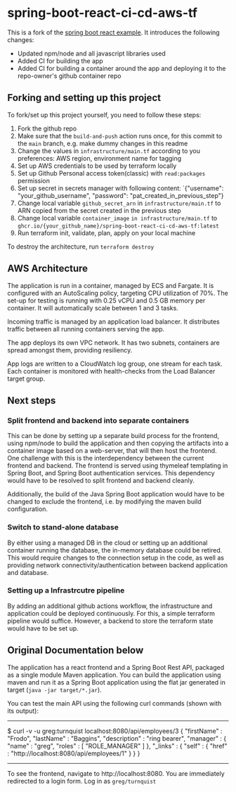 # spring-boot-react-ci-cd-aws-tf

This is a fork of the [spring boot react example](https://gitlab.com/cloud-devops-assignments/spring-boot-react-example). It introduces the following changes:
* Updated npm/node and all javascript libraries used
* Added CI for building the app
* Added CI for building a container around the app and deploying it to the repo-owner's github container repo

## Forking and setting up this project

To fork/set up this project yourself, you need to follow these steps:

1. Fork the github repo
2. Make sure that the `build-and-push` action runs once, for this commit to the `main` branch, e.g. make dummy changes in this readme
3. Change the values in `infrastructure/main.tf` according to you preferences: AWS region, environment name for tagging
4. Set up AWS credentials to be used by terraform locally
5. Set up Github Personal access token(classic) with `read:packages` permission
6. Set up secret in secrets manager with following content: `{"username": "your_github_username", "password": "pat_created_in_previous_step"}
7. Change local variable `github_secret_arn` in `infrastructure/main.tf` to ARN copied from the secret created in the previous step
8. Change local variable `container_image` `in infrastructure/main.tf` to `ghcr.io/{your_github_name}/spring-boot-react-ci-cd-aws-tf:latest`
9. Run terraform init, validate, plan, apply on your local machine

To destroy the architecture, run `terraform destroy`

## AWS Architecture

The application is run in a container, managed by ECS and Fargate. It is configured with an AutoScaling policy, targeting CPU utilization of 70%. The set-up for testing is running with 0.25 vCPU and 0.5 GB memory per container. It will automatically scale between 1 and 3 tasks.

Incoming traffic is managed by an application load balancer. It distributes traffic between all running containers serving the app.

The app deploys its own VPC network. It has two subnets, containers are spread amongst them, providing resiliency.

App logs are written to a CloudWatch log group, one stream for each task. Each container is monitored with health-checks from the Load Balancer target group.


## Next steps

### Split frontend and backend into separate containers

This can be done by setting up a separate build process for the frontend, using npm/node to build the application and then copying the artifacts into a container image based on a web-server, that will then host the frontend. One challenge with this is the interdependency between the current frontend and backend. The frontend is served using thymeleaf templating in Spring Boot, and Spring Boot authentication services. This dependency would have to be resolved to split frontend and backend cleanly.

Additionally, the build of the Java Spring Boot application would have to be changed to exclude the frontend, i.e. by modifying the maven build configuration.


### Switch to stand-alone database

By either using a managed DB in the cloud or setting up an additional container running the database, the in-memory database could be retired. This would require changes to the connection setup in the code, as well as providing network connectivity/authentication between backend application and database.

### Setting up a Infrastrcutre pipeline

By adding an additional github actions workflow, the infrastructure and application could be deployed continuously. For this, a simple terraform pipeline would suffice. However, a backend to store the terraform state would have to be set up.

## Original Documentation below

The application has a react frontend and a Spring Boot Rest API, packaged as a single module Maven application. You can build the application using maven and run it as a Spring Boot application using the flat jar generated in target (`java -jar target/*.jar`).

You can test the main API using the following curl commands (shown with its output):

---

\$ curl -v -u greg:turnquist localhost:8080/api/employees/3
{
"firstName" : "Frodo",
"lastName" : "Baggins",
"description" : "ring bearer",
"manager" : {
"name" : "greg",
"roles" : [ "ROLE_MANAGER" ]
},
"\_links" : {
"self" : {
"href" : "http://localhost:8080/api/employees/1"
}
}
}

---

To see the frontend, navigate to http://localhost:8080. You are immediately redirected to a login form. Log in as `greg/turnquist`

